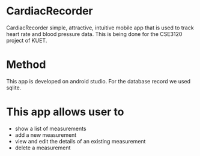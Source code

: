 # CardiacRecorder
CardiacRecorder simple, attractive, intuitive mobile app that is used to track heart rate and blood pressure data. This is being done for the CSE3120 project of KUET.

# Method
This app is developed on android studio. For the database record we used sqlite.

# This app allows user to
- show a list of measurements
- add a new measurement
- view and edit the details of an existing measurement
- delete a measurement
